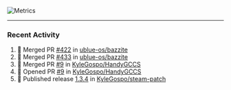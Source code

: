 ![Metrics](https://metrics.lecoq.io/KyleGospo?template=classic&base=header%2C%20activity%2C%20community%2C%20repositories%2C%20metadata&base.indepth=false&base.hireable=false&base.skip=false&config.timezone=America%2FLos_Angeles)

---
### Recent Activity
<!--START_SECTION:activity-->
1. 🎉 Merged PR [#422](https://github.com/ublue-os/bazzite/pull/422) in [ublue-os/bazzite](https://github.com/ublue-os/bazzite)
2. 🎉 Merged PR [#433](https://github.com/ublue-os/bazzite/pull/433) in [ublue-os/bazzite](https://github.com/ublue-os/bazzite)
3. 🎉 Merged PR [#9](https://github.com/KyleGospo/HandyGCCS/pull/9) in [KyleGospo/HandyGCCS](https://github.com/KyleGospo/HandyGCCS)
4. 💪 Opened PR [#9](https://github.com/KyleGospo/HandyGCCS/pull/9) in [KyleGospo/HandyGCCS](https://github.com/KyleGospo/HandyGCCS)
5. 🚀 Published release [1.3.4](https://github.com/KyleGospo/steam-patch/releases/tag/1.3.4) in [KyleGospo/steam-patch](https://github.com/KyleGospo/steam-patch)
<!--END_SECTION:activity-->
